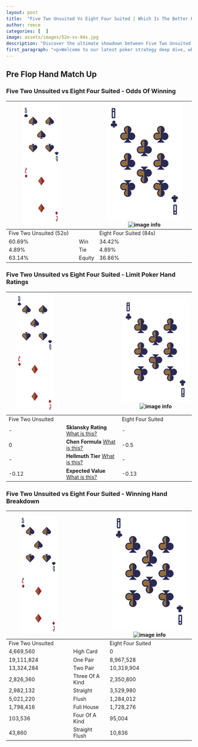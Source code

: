 ```yaml
---
layout: post
title:  "Five Two Unsuited Vs Eight Four Suited | Which Is The Better Hand In Poker? A Complete Guide"
author: reece
categories: [  ]
image: assets/images/52o-vs-84s.jpg
description: "Discover the ultimate showdown between Five Two Unsuited and Eight Four Suited in poker! Uncover the odds, strategies, and scenarios where one hand triumphs over the other. Get ready to up your poker game with this thrilling analysis."
first_paragraph: "<p>Welcome to our latest poker strategy deep dive, where we're pitting two distinct hands against each other in a high-stakes showdown: Five Two Unsuited vs Eight Four Suited.</p><p>In the dynamic world of poker, every decision counts, and knowing which hand holds the upper hand is key to your success at the table.</p><p>In this article, we'll dissect these two hands, explore the scenarios where one dominates the other, and equip you with the knowledge to make strategic choices that can tip the odds in your favor.</p><p>Get ready to unravel the intriguing dynamics of these poker hands and elevate your game to new heights.</p>"
---
```




[comment]: # (sp0)

## Pre Flop Hand Match Up

<div class="table hand-ratings" markdown="1"> 



### Five Two Unsuited vs Eight Four Suited - Odds Of Winning


    
| ![image info](assets/images/hand1/5.png) ![image info](assets/images/hand1/2o.png) |  | ![image info](assets/images/hand2/8.png) ![image info](assets/images/hand2/4s.png) |
| -------- | -------- | -------- |
| Five Two Unsuited (52o) |  | Eight Four Suited (84s) |
| 60.69% | Win | 34.42% |
| 4.89% | Tie | 4.89% |
| 63.14% | Equity | 36.86% |




[comment]: # (sp1)



### Five Two Unsuited vs Eight Four Suited - Limit Poker Hand Ratings


    
| ![image info](assets/images/hand1/5.png) ![image info](assets/images/hand1/2o.png) |  | ![image info](assets/images/hand2/8.png) ![image info](assets/images/hand2/4s.png) |
| -------- | -------- | -------- |
| Five Two Unsuited |  | Eight Four Suited |
| - | **Sklansky Rating** [What is this?](/sklansky-rating-explained) | - |
| 0 | **Chen Formula** [What is this?](/chen-formula-explained) | -0.5 |
| - | **Hellmuth Tier** [What is this?](/Hellmuth-tier-explained) | - |
| -0.12 | **Expected Value** [What is this?](/expected-value-explained) | -0.13 |




[comment]: # (sp2)



### Five Two Unsuited vs Eight Four Suited - Winning Hand Breakdown


    
| ![image info](assets/images/hand1/5.png) ![image info](assets/images/hand1/2o.png) |  | ![image info](assets/images/hand2/8.png) ![image info](assets/images/hand2/4s.png) |
| -------- | -------- | -------- |
| Five Two Unsuited |  | Eight Four Suited |
| 4,669,560 | High Card | 0 |
| 19,111,824 | One Pair | 8,967,528 |
| 13,324,284 | Two Pair | 10,319,904 |
| 2,826,360 | Three Of A Kind | 2,350,800 |
| 2,982,132 | Straight | 3,529,980 |
| 5,021,220 | Flush | 1,284,012 |
| 1,798,416 | Full House | 1,728,276 |
| 103,536 | Four Of A Kind | 95,004 |
| 43,860 | Straight Flush | 10,836 |




[comment]: # (sp3)



</div>

[comment]: # (sp4)



[comment]: # (sp5)

